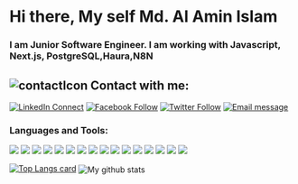 <h1>Hi there, My self Md. Al Amin Islam</h1>
<h3>I am Junior Software Engineer. I am working with Javascript, Next.js, PostgreSQL,Haura,N8N</h3>
<!-- <p align="left"> <img src="https://komarev.com/ghpvc/?username=mohammad-al-amin-islam&label=Profile%20views&style=flat" alt="mohammad-al-amin-islam" /> </p> -->

##  ![contactIcon][contacticon-shield] Contact with me:

[![LinkedIn Connect](https://img.shields.io/badge/%20-Connect-black?color=14171A&labelColor=212121&logo=linkedin&logoColor=ffffff)](https://www.linkedin.com/in/mohammad-al-amin-islam) 
[![Facebook Follow](https://img.shields.io/badge/%20-Follow-black?color=14171A&labelColor=1976d2&logo=facebook&logoColor=ffffff)](https://www.facebook.com/MohammadAlAmin1998)
[![Twitter Follow](https://img.shields.io/badge/%20-Follow-black?color=14171A&labelColor=1976d2&logo=twitter&logoColor=ffffff)](https://twitter.com/md_al_amin_im) 
[![Email message](https://img.shields.io/badge/%20-moalamin001@gmail.com-black?color=14171A&labelColor=black&logo=gmail&logoColor=red)](mailto:moalamin001@gmail.com) 

### Languages and Tools:
![](https://img.shields.io/badge/React-11303B?style=flat&logo=react)
![](https://img.shields.io/badge/Redux-11303B?style=flat&logo=Redux)
![](https://img.shields.io/badge/React%20Query-11303B?style=flat&logo=React%20Query)
![](https://img.shields.io/badge/JavaScript-11303B?style=flat&logo=JavaScript)
![](https://img.shields.io/badge/TypeScript-11303B?style=flat&logo=TypeScript)
![](https://img.shields.io/badge/MongoDB-11303B?style=flat&logo=MongoDB&logoColor=47A248)
![](https://img.shields.io/badge/MySQL-11303B?style=flat&logo=MySQL)
![](https://img.shields.io/badge/GraphQL-11303B?style=flat&logo=GraphQL&logoColor=E10098)
![](https://img.shields.io/badge/Hasura-11303B?style=flat&logo=Hasura&logoColor=1EB4D4)
![](https://img.shields.io/badge/CSS-11303B?style=flat&logo=css3&logoColor=1572B6)
![](https://img.shields.io/badge/Tailwind-11303B?style=flat&logo=Tailwind-CSS)
![](https://img.shields.io/badge/Ant%20Design-11303B?style=flat&logo=Ant%20Design&logoColor=0170FE)
![](https://img.shields.io/badge/GitHub-11303B?style=flat&logo=GitHub&logoColor=181717)
![](https://img.shields.io/badge/NPM-11303B?style=flat&logo=npm)
![](https://img.shields.io/badge/Postman-11303B?style=flat&logo=Postman)
![](https://img.shields.io/badge/VS%20Code-11303B?style=flat&logo=Visual%20Studio%20Code&logoColor=007ACC)

[contacticon-shield]: https://img.icons8.com/external-flaticons-lineal-color-flat-icons/28/undefined/external-support-communication-media-flaticons-lineal-color-flat-icons.png
  



[![Top Langs card](https://github-readme-stats.vercel.app/api/top-langs/?username=mohammad-al-amin-islam&card_width=550)](https://github.com/mohammad-al-amin-islam/mohammad-al-amin-islam)
<img align="center" src="https://github-readme-streak-stats.herokuapp.com?user=mohammad-al-amin-islam&date_format=M%20j%5B%2C%20Y%5D" alt="My github stats" />
